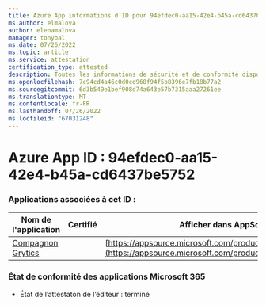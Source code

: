 ```yaml
---
title: Azure App informations d’ID pour 94efdec0-aa15-42e4-b45a-cd6437be5752
ms.author: elmalova
author: elenamalova
manager: tonybal
ms.date: 07/26/2022
ms.topic: article
ms.service: attestation
certification_type: attested
description: Toutes les informations de sécurité et de conformité disponibles pour 94efdec0-aa15-42e4-b45a-cd6437be5752.
ms.openlocfilehash: 7c94cd4a46c0d0cd968f94f5b8396e7fb18b77a2
ms.sourcegitcommit: 6d3b549e1bef908d74a643e57b7315aaa27261ee
ms.translationtype: MT
ms.contentlocale: fr-FR
ms.lasthandoff: 07/26/2022
ms.locfileid: "67031248"
---
```

# <a name="azure-app-id-94efdec0-aa15-42e4-b45a-cd6437be5752"></a>Azure App ID : 94efdec0-aa15-42e4-b45a-cd6437be5752


### <a name="apps-associated-with-this-id"></a>Applications associées à cet ID :
| **Nom de l'application** | **Certifié** | **Afficher dans AppSource** |
|--------------|---------------|-----------------------|
| [Compagnon Grytics](../forward/WA200004217.md) |  | [https://appsource.microsoft.com/product/office/WA200004217](https://appsource.microsoft.com/product/office/WA200004217) |

### <a name="microsoft-365-app-compliance-status"></a>État de conformité des applications Microsoft 365
- État de l’attestaton de l’éditeur : terminé
